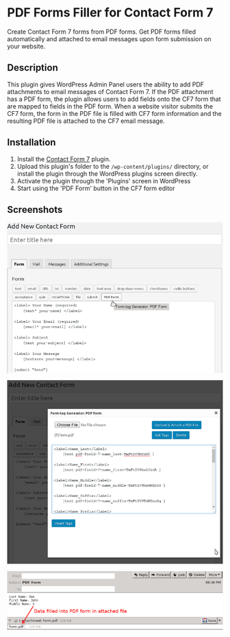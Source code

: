 # PDF Forms Filler for Contact Form 7

Create Contact Form 7 forms from PDF forms.  Get PDF forms filled automatically and attached to email messages upon form submission on your website.

## Description

This plugin gives WordPress Admin Panel users the ability to add PDF attachments to email messages of Contact Form 7.  If the PDF attachment has a PDF form, the plugin allows users to add fields onto the CF7 form that are mapped to fields in the PDF form.  When a website visitor submits the CF7 form, the form in the PDF file is filled with CF7 form information and the resulting PDF file is attached to the CF7 email message.

## Installation

1. Install the [Contact Form 7](https://wordpress.org/plugins/contact-form-7) plugin.
2. Upload this plugin's folder to the `/wp-content/plugins/` directory, or install the plugin through the WordPress plugins screen directly.
3. Activate the plugin through the 'Plugins' screen in WordPress
4. Start using the 'PDF Form' button in the CF7 form editor

## Screenshots

![PDF Form button is available to access PDF attachments interface](assets/screenshot-1.png?raw=true)

![Form-tag Generator interface that allows users to upload and attach PDF files and generate tags](assets/screenshot-2.png?raw=true)

![Email message in Thunderbird with the attached PDF file](assets/screenshot-3.png?raw=true)
